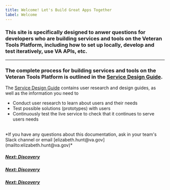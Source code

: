 ```yaml
---
title: Welcome! Let's Build Great Apps Together
label: Welcome
---
```


### This site is specifically designed to anwer questions for developers who are building services and tools on the Veteran Tools Platform, including how to set up locally, develop and test iteratively, use VA APIs, etc.

<hr>

### The complete process for building services and tools on the Veteran Tools Platform is outlined in the <a title="go to Service Design Guide" href="https://department-of-veterans-affairs.github.io/va-digital-service-handbook/service-design/" target="_blank">Service Design Guide</a>.

The <a title="go to Service Design Guide" href="https://department-of-veterans-affairs.github.io/va-digital-service-handbook/service-design/" target="_blank">Service Design Guide</a> contains user research and design guides, as well as the information you need to
* Conduct user research to learn about users and their needs
* Test possible solutions (prototypes) with users
* Continuously test the live service to check that it continues to serve users needs

<br/>
*If you have any questions about this documentation, ask in your team's Slack channel or email [elizabeth.hunt@va.gov](mailto:elizabeth.hunt@va.gov)*

<!-- Next Button -->
<a href='docs/discovery/discovery-introduction'><div class="next-button"><h5 class="next-text">Next: Discovery</h5></div></a>

<a href='/docs/discovery/discovery-introduction'><div class="next-button"><h5 class="next-text">Next: Discovery</h5></div></a>

<a href='./docs/discovery/discovery-introduction'><div class="next-button"><h5 class="next-text">Next: Discovery</h5></div></a>
